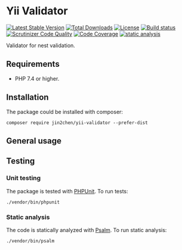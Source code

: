 # Yii Validator

[![Latest Stable Version](https://poser.pugx.org/jin2chen/yii-validator/v)](https://packagist.org/packages/jin2chen/yii-validator)
[![Total Downloads](https://poser.pugx.org/jin2chen/yii-validator/downloads)](https://packagist.org/packages/jin2chen/yii-validator)
[![License](https://poser.pugx.org/jin2chen/yii-validator/license)](https://packagist.org/packages/jin2chen/yii-validator)
[![Build status](https://github.com/jin2chen/yii-validator/workflows/build/badge.svg)](https://github.com/jin2chen/yii-validator/actions?query=workflow%3Abuild)
[![Scrutinizer Code Quality](https://scrutinizer-ci.com/g/jin2chen/yii-validator/badges/quality-score.png?b=master)](https://scrutinizer-ci.com/g/jin2chen/yii-validator/?branch=master)
[![Code Coverage](https://scrutinizer-ci.com/g/jin2chen/yii-validator/badges/coverage.png?b=master)](https://scrutinizer-ci.com/g/jin2chen/yii-validator/?branch=master)
[![static analysis](https://github.com/jin2chen/yii-validator/workflows/static%20analysis/badge.svg)](https://github.com/jin2chen/yii-validator/actions?query=workflow%3A%22static+analysis%22)

Validator for nest validation.

## Requirements

- PHP 7.4 or higher.

## Installation

The package could be installed with composer:

```shell
composer require jin2chen/yii-validator --prefer-dist
```

## General usage

## Testing

### Unit testing

The package is tested with [PHPUnit](https://phpunit.de/). To run tests:

```shell
./vendor/bin/phpunit
```

### Static analysis

The code is statically analyzed with [Psalm](https://psalm.dev/). To run static analysis:

```shell
./vendor/bin/psalm
```
